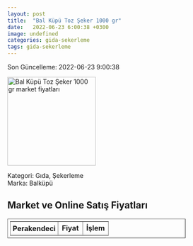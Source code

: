 ```yaml
---
layout: post
title:  "Bal Küpü Toz Şeker 1000 gr"
date:   2022-06-23 6:00:38 +0300
image: undefined
categories: gida-sekerleme
tags: gida-sekerleme
---
```


Son Güncelleme: 2022-06-23 9:00:38

<img src="undefined" width="200" alt="Bal Küpü Toz Şeker 1000 gr market fiyatları" />

Kategori: Gıda, Şekerleme
<br />
Marka: Balküpü

<h2>Market ve Online Satış Fiyatları</h2>

<table border="1" style="padding: 5px;width:80%;">
  <tr>
    <td style="padding: 5px;"><strong>Perakendeci</strong></td>
    <td><strong>Fiyat</strong></td>
    <td><strong>İşlem</strong></td>
  </tr>
  
</table>
